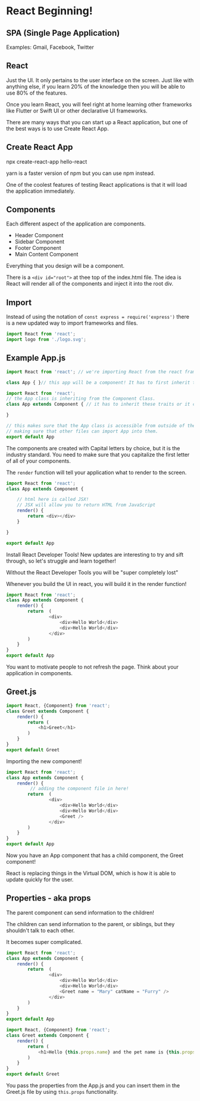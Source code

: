 # React Beginning!

## SPA (Single Page Application)

Examples: Gmail, Facebook, Twitter

## React

Just the UI. It only pertains to the user interface on the screen. Just like with anything else, if you learn 20% of the knowledge then you will be able to use 80% of the features.

Once you learn React, you will feel right at home learning other frameworks like Flutter or Swift UI or other declarative UI frameworks.

There are many ways that you can start up a React application, but one of the best ways is to use Create React App.

## Create React App

npx create-react-app hello-react

yarn is a faster version of npm but you can use npm instead.

One of the coolest features of testing React applications is that it will load the application immediately.

## Components

Each different aspect of the application are components.
* Header Component
* Sidebar Component
* Footer Component
* Main Content Component

Everything that you design will be a component.

There is a `<div id="root">` at thee top of the index.html file. The idea is React will render all of the components and inject it into the root div.

## Import

Instead of using the notation of `const express = require('express')` there is a new updated way to import frameworks and files.

```js
import React from 'react';
import logo from './logo.svg';
```

## Example App.js

```js
import React from 'react'; // we're importing React from the react framework

class App { }// this app will be a component! It has to first inherit the functionality of a Component via 'extends'
```

```js
import React from 'react';
// the App class is inheriting from the Component Class.
class App extends Component { // it has to inherit these traits or it can't be displayed.

}

// this makes sure that the App class is accessible from outside of the file.
// making sure that other files can import App into them.
export default App
```

The components are created with Capital letters by choice, but it is the industry standard. You need to make sure that you capitalize the first letter of all of your components.

The `render` function will tell your application what to render to the screen.

```js
import React from 'react';
class App extends Component { 

    // html here is called JSX!
    // JSX will allow you to return HTML from JavaScript
    render() {
        return <div></div>
    }

}

export default App
```

Install React Developer Tools! New updates are interesting to try and sift through, so let's struggle and learn together!

Without the React Developer Tools you will be "super completely lost"

Whenever you build the UI in react, you will build it in the render function!

```js
import React from 'react';
class App extends Component { 
    render() {
        return  (
                <div>
                    <div>Hello World</div>
                    <div>Hello World</div>
                </div>
        )
    }
}
export default App
```

You want to motivate people to not refresh the page. Think about your application in components.

## Greet.js

```js
import React, {Component} from 'react';
class Greet extends Component {
    render() {
        return (
            <h1>Greet</h1>
        )
    }
}
export default Greet
```

Importing the new component!

```js
import React from 'react';
class App extends Component { 
    render() {
         // adding the component file in here!
        return  (
                <div>
                    <div>Hello World</div>
                    <div>Hello World</div>
                    <Greet />
                </div>
        )
    }
}
export default App
```

Now you have an App component that has a child component, the Greet component!

React is replacing things in the Virtual DOM, which is how it is able to update quickly for the user.

## Properties - aka props

The parent component can send information to the children!

The children can send information to the parent, or siblings, but they shouldn't talk to each other.

It becomes super complicated.


```js
import React from 'react';
class App extends Component { 
    render() {
        return  (
                <div>
                    <div>Hello World</div>
                    <div>Hello World</div>
                    <Greet name = "Mary" catName = "Furry" />
                </div>
        )
    }
}
export default App
```

```js
import React, {Component} from 'react';
class Greet extends Component {
    render() {
        return (
            <h1>Hello {this.props.name} and the pet name is {this.props.catName}</h1>
        )
    }
}
export default Greet
```

You pass the properties from the App.js and you can insert them in the Greet.js file by using `this.props` functionality.

